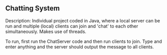 ## Chatting System

Description: Individual project coded in Java, where a local server can be run and multiple (local) clients can join and 'chat' to each other simultaneously. Makes use of threads.

To run, first run the ChatServer code and then run clients to join. Type and enter anything and the server should output the message to all clients.
